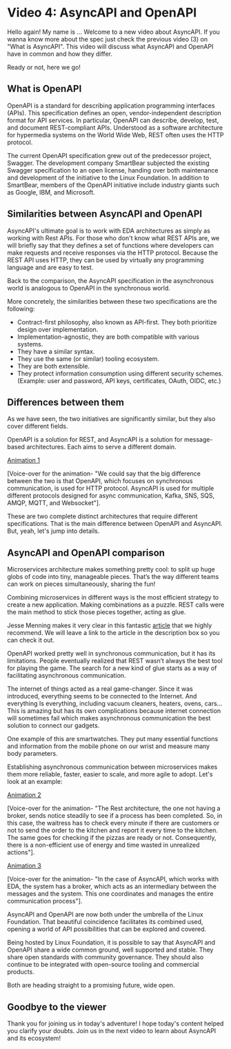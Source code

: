 # Video 4: AsyncAPI and OpenAPI

Hello again! My name is ... Welcome to a new video about AsyncAPI. If you wanna know more about the spec just check the previous video (3) on "What is AsyncAPI". This video will discuss what AsyncAPI and OpenAPI have in common and how they differ. 

Ready or not, here we go! 

## What is OpenAPI

OpenAPI is a standard for describing application programming interfaces (APIs). This specification defines an open, vendor-independent description format for API services. In particular, OpenAPI can describe, develop, test, and document REST-compliant APIs. Understood as a software architecture for hypermedia systems on the World Wide Web, REST often uses the HTTP protocol.

The current OpenAPI specification grew out of the predecessor project, Swagger. The development company SmartBear subjected the existing Swagger specification to an open license, handing over both maintenance and development of the initiative to the Linux Foundation. In addition to SmartBear, members of the OpenAPI initiative include industry giants such as Google, IBM, and Microsoft.

## Similarities between AsyncAPI and OpenAPI

AsyncAPI's ultimate goal is to work with EDA architectures as simply as working with Rest APIs. For those who don't know what REST APIs are, we will briefly say that they defines a set of functions where developers can make requests and receive responses via the HTTP protocol. Because the REST API uses HTTP, they can be used by virtually any programming language and are easy to test. 

Back to the comparison, the AsyncAPI specification in the asynchronous world is analogous to OpenAPI in the synchronous world. 

More concretely, the similarities between these two specifications are the following:

- Contract-first philosophy, also known as API-first. They both prioritize design over implementation.
- Implementation-agnostic, they are both compatible with various systems. 
- They have a similar syntax.
- They use the same (or similar) tooling ecosystem. 
- They are both extensible.
- They protect information consumption using different security schemes. (Example: user and password, API keys, certificates, OAuth, OIDC, etc.)

## Differences between them

As we have seen, the two initiatives are significantly similar, but they also cover different fields. 
 
OpenAPI is a solution for REST, and AsyncAPI is a solution for message-based architectures. Each aims to serve a different domain.

[Animation 1](https://drive.google.com/file/d/1COqcNvvYpnA8fSJ12gpaw1qnyBuP8NP_/view?usp=sharing)

[Voice-over for the animation- "We could say that the big difference between the two is that OpenAPI, which focuses on synchronous communication, is used for HTTP protocol. AsyncAPI is used for multiple different protocols designed for async communication, Kafka, SNS, SQS, AMQP, MQTT, and Websocket"].

These are two complete distinct architectures that require different specifications. That is the main difference between OpenAPI and AsyncAPI. But, yeah, let's jump into details.

## AsyncAPI and OpenAPI comparison

Microservices architecture makes something pretty cool: to split up huge globs of code into tiny, manageable pieces. That’s the way different teams can work on pieces simultaneously, sharing the fun!

Combining microservices in different ways is the most efficient strategy to create a new application. Making combinations as a puzzle. REST calls were the main method to stick those pieces together, acting as glue.

Jesse Menning makes it very clear in this fantastic [article](https://www.asyncapi.com/blog/openapi-vs-asyncapi-burning-questions) that we highly recommend. We will leave a link to the article in the description box so you can check it out.

OpenAPI worked pretty well in synchronous communication, but it has its limitations. People eventually realized that REST wasn’t always the best tool for playing the game. The search for a new kind of glue starts as a way of facilitating asynchronous communication.

The internet of things acted as a real game-changer. Since it was introduced, everything seems to be connected to the Internet. And everything Is everything, including vacuum cleaners, heaters, ovens, cars... This is amazing but has its own complications because internet connection will sometimes fail which makes asynchronous communication the best solution to connect our gadgets.

One example of this are smartwatches. They put many essential functions and information from the mobile phone on our wrist and measure many body parameters.

Establishing asynchronous communication between microservices makes them more reliable, faster, easier to scale, and more agile to adopt. Let's look at an example: 

[Animation 2](https://drive.google.com/file/d/1kzccrfWs9NHDoDfboXyTEidnCkMfKD94/view?usp=sharing)

[Voice-over for the animation- "The Rest architecture, the one not having a broker, sends notice steadily to see if a process has been completed. So, in this case, the waitress has to check every minute if there are customers or not to send the order to the kitchen and report it every time to the kitchen. The same goes for checking if the pizzas are ready or not. Consequently, there is a non-efficient use of energy and time wasted in unrealized actions"].

[Animation 3](https://drive.google.com/file/d/1iKM8MkwbmdyJ-F3Pgig-LlwilT33lhqN/view?usp=sharing)

[Voice-over for the animation- "In the case of AsyncAPI, which works with EDA, the system has a broker, which acts as an intermediary between the messages and the system. This one coordinates and manages the entire communication process"].

AsyncAPI and OpenAPI are now both under the umbrella of the Linux Foundation. That beautiful coincidence facilitates its combined used, opening a world of API possibilities that can be explored and covered.

Being hosted by Linux Foundation, it is possible to say that AsyncAPI and OpenAPI share a wide common ground, well supported and stable. They share open standards with community governance. They should also continue to be integrated with open-source tooling and commercial products.

Both are heading straight to a promising future, wide open.

 ## Goodbye to the viewer
 
Thank you for joining us in today's adventure! I hope today's content helped you clarify your doubts. Join us in the next video to learn about AsyncAPI and its ecosystem!
